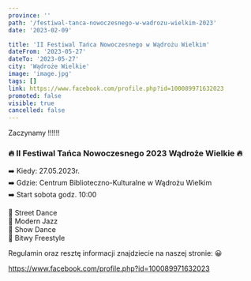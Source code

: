 ```yaml
---
province: ''
path: '/festiwal-tanca-nowoczesnego-w-wadrozu-wielkim-2023'
date: '2023-02-09'

title: 'II Festiwal Tańca Nowoczesnego w Wądrożu Wielkim'
dateFrom: '2023-05-27'
dateTo: '2023-05-27'
city: 'Wądroże Wielkie'
image: 'image.jpg'
tags: []
link: https://www.facebook.com/profile.php?id=100089971632023
promoted: false
visible: true
cancelled: false
---
```

Zaczynamy ‼️‼️‼️

### 🔥 II Festiwal Tańca Nowoczesnego 2023 Wądroże Wielkie 🔥

➡️ Kiedy: 27.05.2023r. \
➡️ Gdzie: Centrum Biblioteczno-Kulturalne w Wądrożu Wielkim \
➡️ Start sobota godz. 10:00

🛑 Street Dance \
🛑 Modern Jazz \
🛑 Show Dance \
🛑 Bitwy Freestyle

Regulamin oraz resztę informacji znajdziecie na naszej stronie:  😀

https://www.facebook.com/profile.php?id=100089971632023 
